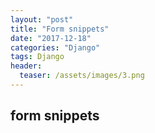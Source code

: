 ```yaml
---
layout: "post"
title: "Form snippets"
date: "2017-12-18"
categories: "Django"
tags: Django
header:
  teaser: /assets/images/3.png
---
```

## form snippets
<script src="https://gist.github.com/nck2/7db6248d937430ade3799d9a6a44abf9.js"></script>
